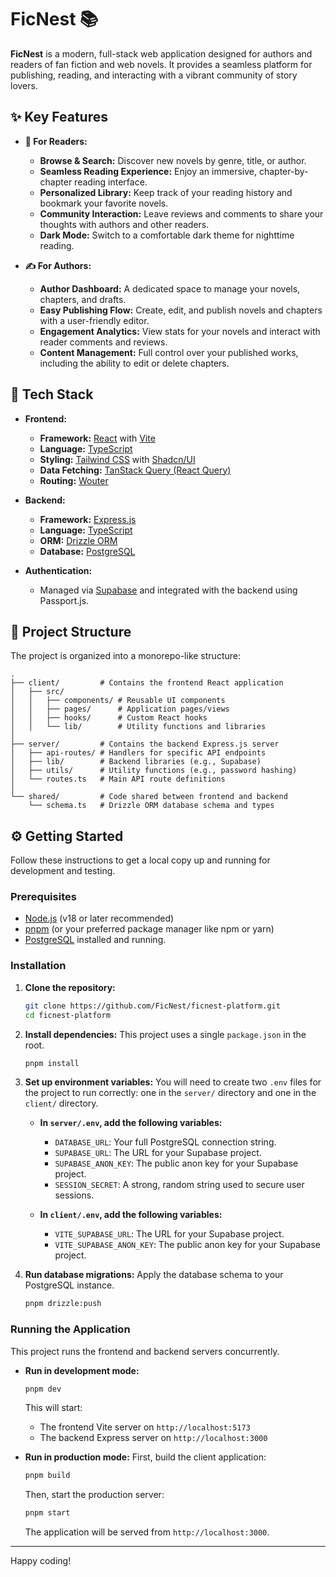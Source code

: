 
# FicNest 📚

**FicNest** is a modern, full-stack web application designed for authors and readers of fan fiction and web novels. It provides a seamless platform for publishing, reading, and interacting with a vibrant community of story lovers.

## ✨ Key Features

- **📖 For Readers:**
  - **Browse & Search:** Discover new novels by genre, title, or author.
  - **Seamless Reading Experience:** Enjoy an immersive, chapter-by-chapter reading interface.
  - **Personalized Library:** Keep track of your reading history and bookmark your favorite novels.
  - **Community Interaction:** Leave reviews and comments to share your thoughts with authors and other readers.
  - **Dark Mode:** Switch to a comfortable dark theme for nighttime reading.

- **✍️ For Authors:**
  - **Author Dashboard:** A dedicated space to manage your novels, chapters, and drafts.
  - **Easy Publishing Flow:** Create, edit, and publish novels and chapters with a user-friendly editor.
  - **Engagement Analytics:** View stats for your novels and interact with reader comments and reviews.
  - **Content Management:** Full control over your published works, including the ability to edit or delete chapters.

## 🚀 Tech Stack

- **Frontend:**
  - **Framework:** [React](https://reactjs.org/) with [Vite](https://vitejs.dev/)
  - **Language:** [TypeScript](https://www.typescriptlang.org/)
  - **Styling:** [Tailwind CSS](https://tailwindcss.com/) with [Shadcn/UI](https://ui.shadcn.com/)
  - **Data Fetching:** [TanStack Query (React Query)](https://tanstack.com/query/latest)
  - **Routing:** [Wouter](https://github.com/molefrog/wouter)

- **Backend:**
  - **Framework:** [Express.js](https://expressjs.com/)
  - **Language:** [TypeScript](https://www.typescriptlang.org/)
  - **ORM:** [Drizzle ORM](https://orm.drizzle.team/)
  - **Database:** [PostgreSQL](https://www.postgresql.org/)

- **Authentication:**
  - Managed via [Supabase](https://supabase.io/) and integrated with the backend using Passport.js.

## 📂 Project Structure

The project is organized into a monorepo-like structure:

```
.
├── client/         # Contains the frontend React application
│   ├── src/
│   │   ├── components/ # Reusable UI components
│   │   ├── pages/      # Application pages/views
│   │   ├── hooks/      # Custom React hooks
│   │   └── lib/        # Utility functions and libraries
│
├── server/         # Contains the backend Express.js server
│   ├── api-routes/ # Handlers for specific API endpoints
│   ├── lib/        # Backend libraries (e.g., Supabase)
│   ├── utils/      # Utility functions (e.g., password hashing)
│   └── routes.ts   # Main API route definitions
│
└── shared/         # Code shared between frontend and backend
    └── schema.ts   # Drizzle ORM database schema and types
```

## ⚙️ Getting Started

Follow these instructions to get a local copy up and running for development and testing.

### Prerequisites

- [Node.js](https://nodejs.org/) (v18 or later recommended)
- [pnpm](https://pnpm.io/) (or your preferred package manager like npm or yarn)
- [PostgreSQL](https://www.postgresql.org/download/) installed and running.

### Installation

1.  **Clone the repository:**
    ```bash
    git clone https://github.com/FicNest/ficnest-platform.git
    cd ficnest-platform
    ```

2.  **Install dependencies:**
    This project uses a single `package.json` in the root.
    ```bash
    pnpm install
    ```

3.  **Set up environment variables:**
    You will need to create two `.env` files for the project to run correctly: one in the `server/` directory and one in the `client/` directory.

    -   **In `server/.env`, add the following variables:**
        -   `DATABASE_URL`: Your full PostgreSQL connection string.
        -   `SUPABASE_URL`: The URL for your Supabase project.
        -   `SUPABASE_ANON_KEY`: The public anon key for your Supabase project.
        -   `SESSION_SECRET`: A strong, random string used to secure user sessions.

    -   **In `client/.env`, add the following variables:**
        -   `VITE_SUPABASE_URL`: The URL for your Supabase project.
        -   `VITE_SUPABASE_ANON_KEY`: The public anon key for your Supabase project.

4.  **Run database migrations:**
    Apply the database schema to your PostgreSQL instance.
    ```bash
    pnpm drizzle:push
    ```

### Running the Application

This project runs the frontend and backend servers concurrently.

-   **Run in development mode:**
    ```bash
    pnpm dev
    ```
    This will start:
    - The frontend Vite server on `http://localhost:5173`
    - The backend Express server on `http://localhost:3000`

-   **Run in production mode:**
    First, build the client application:
    ```bash
    pnpm build
    ```
    Then, start the production server:
    ```bash
    pnpm start
    ```
    The application will be served from `http://localhost:3000`.

---

Happy coding! 
